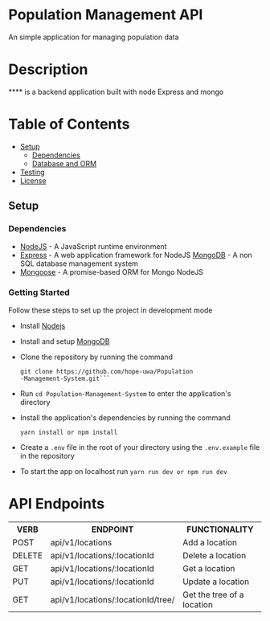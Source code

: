 # Population Management API



An simple application for managing population data 

# Description

**** is a backend application built with node Express and mongo

# Table of Contents

- [Setup](#setup)
  - [Dependencies](#dependencies)
  - [Database and ORM](#database-and-orm)
- [Testing](#testing)
- [License](#license)

## Setup


### Dependencies

- [NodeJS](https://github.com/nodejs/node) - A JavaScript runtime environment
- [Express](https://github.com/expressjs/express) - A web application framework for NodeJS
[MongoDB](https://www.mongodb.com//) - A non SQL database management system 
- [Mongoose](https://mongoosejs.com) - A promise-based ORM for Mongo NodeJS


### Getting Started

Follow these steps to set up the project in development mode

- Install [Nodejs](https://nodejs.org/en/download/)
- Install and setup [MongoDB](https://www.mongodb.com//)

- Clone the repository by running the command
  ```
  git clone https://github.com/hope-uwa/Population
  -Management-System.git```
- Run `cd Population-Management-System` to enter the application's directory
- Install the application's dependencies by running the command
  ```
  yarn install or npm install
  ```
- Create a `.env` file in the root of your directory using the `.env.example` file in the repository

- To start the app on localhost run `yarn run dev or npm run dev`

# API Endpoints

<table>

<tr><th>VERB</th><th>ENDPOINT</th><th>FUNCTIONALITY</th></tr>




<tr><td>POST</td> <td>api/v1/locations</td> <td> Add a location</td></tr>

<tr><td>DELETE</td> <td>api/v1/locations/:locationId</td> <td>Delete a location</td></tr>

<tr><td>GET</td> <td>api/v1/locations/:locationId</td> <td>Get a location</td></tr>

<tr><td>PUT</td> <td>api/v1/locations/:locationId</td> <td>Update a location</td></tr>

<tr><td>GET</td> <td>api/v1/locations/:locationId/tree/</td> <td>Get the tree of a location</td></tr>

</table>
